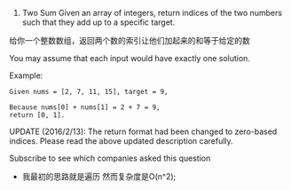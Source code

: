 1. Two Sum
Given an array of integers, return indices of the two numbers such that they add up to a specific target.

给你一个整数数组，返回两个数的索引让他们加起来的和等于给定的数

You may assume that each input would have exactly one solution.

Example:
```
Given nums = [2, 7, 11, 15], target = 9,

Because nums[0] + nums[1] = 2 + 7 = 9,
return [0, 1].
```
UPDATE (2016/2/13):
The return format had been changed to zero-based indices. Please read the above updated description carefully.

Subscribe to see which companies asked this question

* 我最初的思路就是遍历 然而复杂度是O(n^2);

